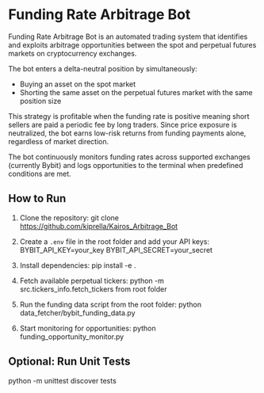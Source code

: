 # Funding Rate Arbitrage Bot

Funding Rate Arbitrage Bot is an automated trading system that identifies and exploits arbitrage opportunities between the spot and perpetual futures markets on cryptocurrency exchanges.

The bot enters a delta-neutral position by simultaneously:
- Buying an asset on the spot market
- Shorting the same asset on the perpetual futures market with the same position size

This strategy is profitable when the funding rate is positive meaning short sellers are paid a periodic fee by long traders. Since price exposure is neutralized, the bot earns low-risk returns from funding payments alone, regardless of market direction.

The bot continuously monitors funding rates across supported exchanges (currently Bybit) and logs opportunities to the terminal when predefined conditions are met.

## How to Run

1. Clone the repository:
   git clone https://github.com/kiprella/Kairos_Arbitrage_Bot

2. Create a `.env` file in the root folder and add your API keys:
   BYBIT_API_KEY=your_key
   BYBIT_API_SECRET=your_secret

3. Install dependencies:
   pip install -e .

4. Fetch available perpetual tickers:
   python -m src.tickers_info.fetch_tickers from root folder

5. Run the funding data script from the root folder:
   python data_fetcher/bybit_funding_data.py

6. Start monitoring for opportunities:
   python funding_opportunity_monitor.py

## Optional: Run Unit Tests

   python -m unittest discover tests
